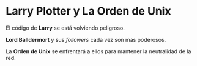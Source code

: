 # Larry Plotter y La Orden de Unix

El código de **Larry** se está volviendo peligroso.

**Lord Balldermort** y sus *followers* cada vez son más poderosos.
 
La **Orden de Unix** se enfrentará a ellos para mantener la neutralidad de la red.